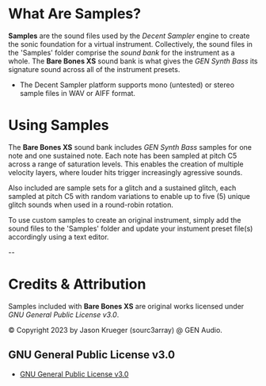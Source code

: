 # What Are Samples?

**Samples** are the sound files used by the *Decent Sampler* engine to create the sonic foundation for a virtual instrument. Collectively, the sound files in the 'Samples' folder comprise the *sound bank* for the instrument as a whole. The **Bare Bones XS** sound bank is what gives the *GEN Synth Bass* its signature sound across all of the instrument presets.

 - The Decent Sampler platform supports mono (untested) or stereo sample files in WAV or AIFF format.


# Using Samples

The **Bare Bones XS** sound bank includes *GEN Synth Bass* samples for one note and one sustained note. Each note has been sampled at pitch C5 across a range of saturation levels. This enables the creation of multiple velocity layers, where louder hits trigger increasingly agressive sounds.

Also included are sample sets for a glitch and a sustained glitch, each sampled at pitch C5 with random variations to enable up to five (5) unique glitch sounds when used in a round-robin rotation.

To use custom samples to create an original instrument, simply add the sound files to the 'Samples' folder and update your instument preset file(s) accordingly using a text editor.

--

# Credits & Attribution

Samples included with **Bare Bones XS** are original works licensed under *GNU General Public License v3.0*.

© Copyright 2023 by Jason Krueger (sourc3array) @ GEN Audio.


## GNU General Public License v3.0

- [GNU General Public License v3.0]( https://www.gnu.org/licenses/gpl-3.0.en.html )
